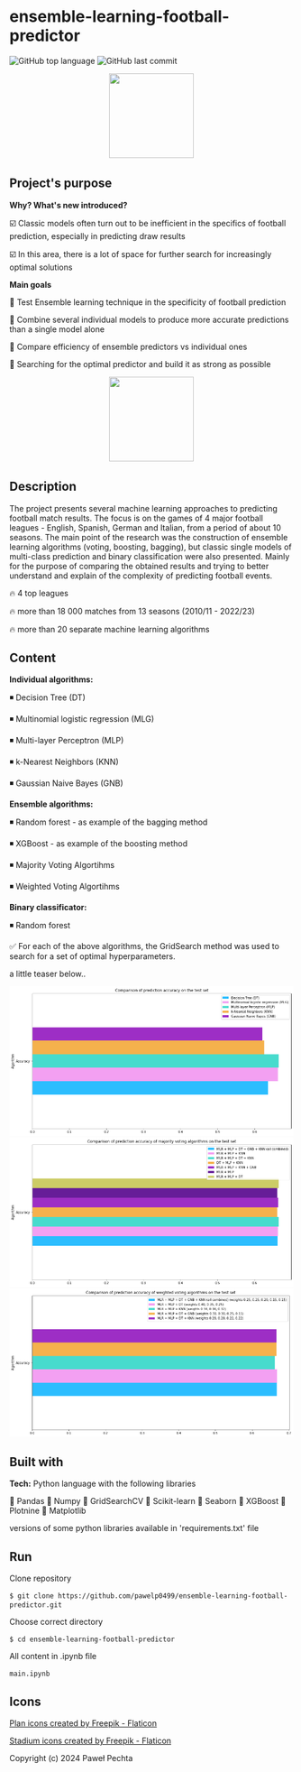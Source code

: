 # ensemble-learning-football-predictor


<img alt="GitHub top language" src="https://img.shields.io/github/languages/top/pawelp0499/ensemble-learning-football-predictor?style=plastic"> <img alt="GitHub last commit" src="https://img.shields.io/github/last-commit/pawelp0499/ensemble-learning-football-predictor?style=plastic">


<p align="center"> <img src="https://cdn-icons-png.flaticon.com/128/1407/1407129.png" width="150" height="150" /></p>

## Project's purpose
**Why? What's new introduced?**

☑️ Classic models often turn out to be inefficient in the specifics of football prediction, especially in predicting draw results

☑️ In this area, there is a lot of space for further search for increasingly optimal solutions


**Main goals**

🎯 Test Ensemble learning technique in the specificity of football prediction

🎯 Combine several individual models to produce more accurate predictions than a single model alone

🎯 Compare efficiency of ensemble predictors vs individual ones

🎯 Searching for the optimal predictor and build it as strong as possible


<p align="center"> <img src="https://cdn-icons-png.flaticon.com/128/4389/4389656.png" width="150" height="150" /></p>

## Description

The project presents several machine learning approaches to predicting football match results. The focus is on the games of 4 major football leagues - English, Spanish, German and Italian, from a period of about 10 seasons. The main point of the research was the construction of ensemble learning algorithms (voting, boosting, bagging), but classic single models of multi-class prediction and binary classification were also presented. Mainly for the purpose of comparing the obtained results and trying to better understand and explain of the complexity of predicting football events.

🔥 4 top leagues

🔥 more than 18 000 matches from 13 seasons (2010/11 - 2022/23)

🔥 more than 20 separate machine learning algorithms


## Content



**Individual algorithms:**

◾ Decision Tree (DT)

◾ Multinomial logistic regression (MLG)

◾ Multi-layer Perceptron (MLP)

◾ k-Nearest Neighbors (KNN)

◾ Gaussian Naive Bayes (GNB)

**Ensemble algorithms:**

◾ Random forest - as example of the bagging method

◾ XGBoost - as example of the boosting method

◾ Majority Voting Algortihms

◾ Weighted Voting Algortihms

**Binary classificator:**

◾ Random forest


✅ For each of the above algorithms, the GridSearch method was used to search for a set of optimal hyperparameters.


a little teaser below..

![alt text](image-2.png)
![alt text](image-1.png)
![alt text](image.png)


## Built with

**Tech:** Python language with the following libraries

🔧 Pandas 🔧 Numpy 🔧 GridSearchCV 🔧 Scikit-learn 🔧 Seaborn 🔧 XGBoost 🔧 Plotnine 🔧 Matplotlib   

versions of some python libraries available in 'requirements.txt' file

## Run

Clone repository

```
$ git clone https://github.com/pawelp0499/ensemble-learning-football-predictor.git
```

Choose correct directory

```
$ cd ensemble-learning-football-predictor
```

All content in .ipynb file

```
main.ipynb
```

## Icons

<a href="https://www.flaticon.com/free-icons/plan" title="plan icons">Plan icons created by Freepik - Flaticon</a>

<a href="https://www.flaticon.com/free-icons/stadium" title="stadium icons">Stadium icons created by Freepik - Flaticon</a>


Copyright (c) 2024 Paweł Pechta